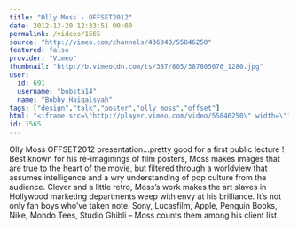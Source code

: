 ```yaml
---
title: "Olly Moss - OFFSET2012"
date: 2012-12-20 12:33:51 00:00
permalink: /videos/1565
source: "http://vimeo.com/channels/436340/55846250"
featured: false
provider: "Vimeo"
thumbnail: "http://b.vimeocdn.com/ts/387/805/387805676_1280.jpg"
user:
  id: 691
  username: "bobsta14"
  name: "Bobby Haiqalsyah"
tags: ["design","talk","poster","olly moss","offset"]
html: "<iframe src=\"http://player.vimeo.com/video/55846250\" width=\"1280\" height=\"720\" frameborder=\"0\" webkitAllowFullScreen mozallowfullscreen allowFullScreen></iframe>"
id: 1565
---
```


Olly Moss OFFSET2012 presentation...pretty good for a first public lecture ! Best known for his re-imaginings of film posters, Moss makes images that are true to the heart of the movie, but filtered through a worldview that assumes intelligence and a wry understanding of pop culture from the audience. Clever and a little retro, Moss’s work makes the art slaves in Hollywood marketing departments weep with envy at his brilliance. It’s not only fan boys who’ve taken note. Sony, Lucasfilm, Apple, Penguin Books, Nike, Mondo Tees, Studio Ghibli – Moss counts them among his client list.